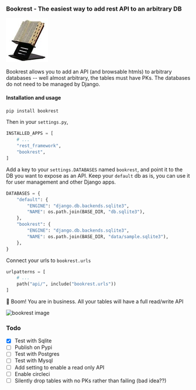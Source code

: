 ### Bookrest - The easiest way to add rest API to an arbitrary DB


![bookrest image](assets/bookrest.jpg)

Bookrest allows you to add an API (and browsable htmls) to arbitrary databases -- well almost arbitrary, the tables must have PKs.
The databases do not need to be managed by Django.


#### Installation and usage


```bash
pip install bookrest
```

Then in your `settings.py`,


```python
INSTALLED_APPS = [
    # ...
    "rest_framework",
    "bookrest",
]
```

Add a key to your `settings.DATABASES` named `bookrest`, and point it to the DB you want to expose as an API. Keep your `default` db as is, you can use it for user management and other Django apps.

```python
DATABASES = {
    "default": {
        "ENGINE": "django.db.backends.sqlite3",
        "NAME": os.path.join(BASE_DIR, "db.sqlite3"),
    },
    "bookrest": {
        "ENGINE": "django.db.backends.sqlite3",
        "NAME": os.path.join(BASE_DIR, "data/sample.sqlite3"),
    },
}
```

Connect your urls to `bookrest.urls`

```python
urlpatterns = [
    # ...
    path("api/", include("bookrest.urls"))
]
```

🚀 Boom! You are in business. All your tables will have a full read/write API

![bookrest image](assets/bookrest.gif)

### Todo

- [X] Test with Sqlite
- [ ] Publish on Pypi
- [ ] Test with Postgres
- [ ] Test with Mysql
- [ ] Add setting to enable a read only API
- [ ] Enable circleci
- [ ] Silently drop tables with no PKs rather than failing (bad idea??)
